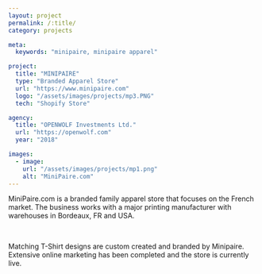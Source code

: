 ```yaml
---
layout: project
permalink: /:title/
category: projects

meta:
  keywords: "minipaire, minipaire apparel"

project:
  title: "MINIPAIRE"
  type: "Branded Apparel Store"
  url: "https://www.minipaire.com"
  logo: "/assets/images/projects/mp3.PNG"
  tech: "Shopify Store"

agency:
  title: "OPENWOLF Investments Ltd."
  url: "https://openwolf.com"
  year: "2018"

images:
  - image:
    url: "/assets/images/projects/mp1.png"
    alt: "MiniPaire.com"
---
```

<p>MiniPaire.com is a branded family apparel store that focuses on the French market. The business works with a major printing manufacturer with warehouses in Bordeaux, FR and USA.</p>
<br>
<p>Matching T-Shirt designs are custom created and branded by Minipaire. Extensive online marketing has been completed and the store is currently live. </p>
